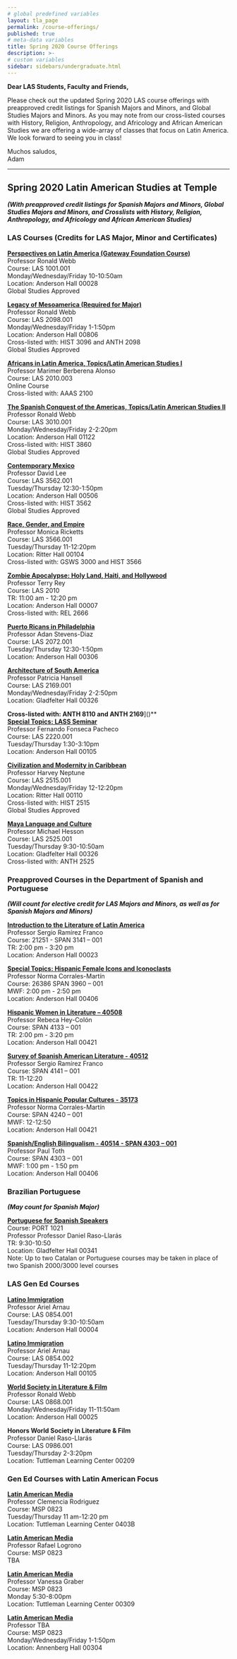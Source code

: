 ```yaml
---
# global predefined variables
layout: tla_page
permalink: /course-offerings/
published: true
# meta-data variables
title: Spring 2020 Course Offerings
description: >-
# custom variables
sidebar: sidebars/undergraduate.html
---
```

**Dear LAS Students, Faculty and Friends,**<br>

Please check out the updated Spring 2020 LAS course offerings with preapproved credit listings for Spanish Majors and Minors, and Global Studies Majors and Minors. As you may note from our cross-listed courses with History, Religion, Anthropology, and Africology and African American Studies we are offering a wide-array of classes that focus on Latin America. We look forward to seeing you in class!

Muchos saludos,<br>
Adam

___

## Spring 2020 Latin American Studies at Temple 
**_(With preapproved credit listings for Spanish Majors and Minors, Global Studies Majors and Minors, and Crosslists with History, Religion, Anthropology, and Africology and African American Studies)_**<br>

### LAS Courses (Credits for LAS Major, Minor and Certificates)
**[Perspectives on Latin America (Gateway Foundation Course)](https://bulletin.temple.edu/search/?P=LAS%201001)**<br>
Professor Ronald Webb<br> 
Course: LAS 1001.001<br> 
Monday/Wednesday/Friday 10-10:50am<br>
Location: Anderson Hall 00028<br>
Global Studies Approved<br>

**[Legacy of Mesoamerica (Required for Major)](https://bulletin.temple.edu/search/?P=LAS%202098)**<br>
Professor Ronald Webb<br> 
Course: LAS 2098.001<br>
Monday/Wednesday/Friday 1-1:50pm<br>
Location: Anderson Hall 00806<br>
Cross-listed with: HIST 3096 and ANTH 2098<br>
Global Studies Approved<br>

**[Africans in Latin America, Topics/Latin American Studies I](https://github.com/TULiberalArts/Latin-American-Studies/edit/master/pages/course-offerings.md)**<br>
Professor Marimer Berberena Alonso<br> 
Course: LAS 2010.003<br>
Online Course<br> 
Cross-listed with: AAAS 2100<br>

**[The Spanish Conquest of the Americas, Topics/Latin American Studies II](https://bulletin.temple.edu/search/?P=LAS%203010)**<br>
Professor Ronald Webb<br>
Course: LAS 3010.001<br> 
Monday/Wednesday/Friday 2-2:20pm<br>
Location: Anderson Hall 01122<br>
Cross-listed with: HIST 3860<br>
Global Studies Approved<br>

**[Contemporary Mexico](https://bulletin.temple.edu/search/?P=LAS%203562)**<br> 
Professor David Lee<br> 
Course: LAS 3562.001<br> 
Tuesday/Thursday 12:30-1:50pm<br>
Location: Anderson Hall 00506<br>
Cross-listed with: HIST 3562<br> 
Global Studies Approved<br>

**[Race, Gender, and Empire](https://bulletin.temple.edu/search/?P=LAS%203566)**<br> 
Professor Monica Ricketts<br>
Course: LAS 3566.001<br> 
Tuesday/Thursday 11-12:20pm<br>
Location: Ritter Hall 00104<br>
Cross-listed with: GSWS 3000 and HIST 3566<br>

**[Zombie Apocalypse: Holy Land, Haiti, and Hollywood](https://bulletin.temple.edu/search/?P=LAS%202010)**<br> 
Professor Terry Rey<br>
Course: LAS 2010<br>
TR: 11:00 am - 12:20 pm<br>
Location: Anderson Hall 00007<br>
Cross-listed with: REL 2666<br>

**[Puerto Ricans in Philadelphia](https://bulletin.temple.edu/search/?P=LAS%202072)**<br> 
Professor Adan Stevens-Diaz<br> 
Course: LAS 2072.001<br> 
Tuesday/Thursday 12:30-1:50pm<br>
Location: Anderson Hall 00306<br>

**[Architecture of South America](https://bulletin.temple.edu/search/?P=LAS%202169)**<br> 
Professor Patricia Hansell<br>
Course: LAS 2169.001<br>
Monday/Wednesday/Friday 2-2:50pm<br>
Location: Gladfelter Hall 00326<br> 
  
**Cross-listed with: ANTH 8110 and ANTH 2169**]()**<br>
**[Special Topics: LASS Seminar](https://bulletin.temple.edu/search/?P=LAS%202220)**<br>
Professor Fernando Fonseca Pacheco<br>
Course: LAS 2220.001<br> 
Tuesday/Thursday 1:30-3:10pm<br> 
Location: Anderson Hall 00105<br> 

**[Civilization and Modernity in Caribbean](https://bulletin.temple.edu/search/?P=LAS%202515)**<br> 
Professor Harvey Neptune<br> 
Course: LAS 2515.001<br> 
Monday/Wednesday/Friday 12-12:20pm<br>
Location: Ritter Hall 00110<br> 
Cross-listed with: HIST 2515<br>
Global Studies Approved<br> 

**[Maya Language and Culture](https://bulletin.temple.edu/search/?P=LAS%202525)**<br> 
Professor Michael Hesson<br> 
Course: LAS 2525.001<br> 
Tuesday/Thursday 9:30-10:50am<br> 
Location: Gladfelter Hall 00326<br> 
Cross-listed with: ANTH 2525<br> 

### Preapproved Courses in the Department of Spanish and Portuguese 
**_(Will count for elective credit for LAS Majors and Minors, as well as for Spanish Majors and Minors)_**<br>

**[Introduction to the Literature of Latin America](https://bulletin.temple.edu/search/?P=SPAN%203141)**<br>
Professor Sergio Ramírez Franco<br>
Course: 21251 - SPAN 3141 – 001<br>
TR: 2:00 pm - 3:20 pm<br>
Location: Anderson Hall 00023<br>

**[Special Topics: Hispanic Female Icons and Iconoclasts](https://bulletin.temple.edu/search/?P=SPAN%203960)**<br>
Professor Norma Corrales-Martín<br>
Course: 26386 SPAN 3960 – 001<br>
MWF: 2:00 pm - 2:50 pm<br>
Location: Anderson Hall 00406<br>

**[Hispanic Women in Literature – 40508](https://bulletin.temple.edu/search/?P=SPAN%204133)**<br>
Professor Rebeca Hey-Colón<br>
Course: SPAN 4133 – 001<br>
TR: 2:00 pm - 3:20 pm<br>
Location: Anderson Hall 00421<br>

**[Survey of Spanish American Literature - 40512](https://bulletin.temple.edu/search/?P=SPAN%204141)**<br> 
Professor Sergio Ramírez Franco<br>
Course: SPAN 4141 – 001<br>
TR: 11-12:20<br>
Location: Anderson Hall 00422<br>

**[Topics in Hispanic Popular Cultures - 35173](https://bulletin.temple.edu/search/?P=SPAN%204240)**<br>
Professor Norma Corrales-Martín<br>
Course: SPAN 4240 – 001<br>
MWF: 12-12:50<br>
Location: Anderson Hall 00421<br>

**[Spanish/English Bilingualism - 40514 - SPAN 4303 – 001](https://bulletin.temple.edu/search/?P=SPAN%204303)**<br>
Professor Paul Toth<br>
Course: SPAN 4303 – 001<br>
MWF: 1:00 pm - 1:50 pm<br>
Location: Anderson Hall 00406<br>

### Brazilian Portuguese 
**_(May count for Spanish Major)_**<br>

**[Portuguese for Spanish Speakers](https://bulletin.temple.edu/search/?P=PORT%201021)**<br>
Course: PORT 1021<br>
Professor Professor Daniel Raso-Llarás<br>
TR: 9:30-10:50<br>
Location: Gladfelter Hall 00341<br>
Note: Up to two Catalan or Portuguese courses may be taken in place of two Spanish 	2000/3000 level courses<br>

### LAS Gen Ed Courses

**[Latino Immigration](https://bulletin.temple.edu/search/?P=LAS%200854)**<br>
Professor Ariel Arnau<br> 
Course: LAS 0854.001<br> 
Tuesday/Thursday 9:30-10:50am<br> 
Location: Anderson Hall 00004<br>

**[Latino Immigration](https://bulletin.temple.edu/search/?P=LAS%200854)**<br> 
Professor Ariel Arnau<br> 
Course: LAS 0854.002<br>
Tuesday/Thursday 11-12:20pm<br> 
Location: Anderson Hall 00105<br>

**[World Society in Literature & Film](https://bulletin.temple.edu/search/?P=LAS%200868)**<br> 
Professor Ronald Webb<br> 
Course: LAS 0868.001<br> 
Monday/Wednesday/Friday 11-11:50am<br>
Location: Anderson Hall 00025<br>

**Honors World Society in Literature & Film**<br>
Professor Daniel Raso-Llarás<br> 
Course: LAS 0986.001<br>
Tuesday/Thursday 2-3:20pm<br> 
Location: Tuttleman Learning Center 00209<br> 

### Gen Ed Courses with Latin American Focus

**[Latin American Media](https://bulletin.temple.edu/search/?P=MSP%200823)**<br>
Professor Clemencia Rodriguez<br>
Course: MSP 0823<br> 
Tuesday/Thursday 11 am-12:20 pm<br>
Location: Tuttleman Learning Center 0403B<br>

**[Latin American Media](https://bulletin.temple.edu/search/?P=MSP%200823)**<br>
Professor Rafael Logrono<br>
Course: MSP 0823<br>
TBA<br>

**[Latin American Media](https://bulletin.temple.edu/search/?P=MSP%200823)**<br> 
Professor Vanessa Graber<br> 
Course: MSP 0823<br>
Monday 5:30-8:00pm<br>
Location: Tuttleman Learning Center 00309<br>

**[Latin American Media](https://bulletin.temple.edu/search/?P=MSP%200823)**<br>
Professor TBA<br>
Course: MSP 0823<br>
Monday/Wednesday/Friday 1-1:50pm<br> 
Location: Annenberg Hall 00304<br>
